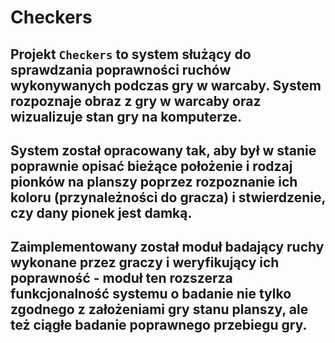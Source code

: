 # Checkers

## Projekt ```Checkers``` to system służący do sprawdzania poprawności ruchów wykonywanych podczas gry w warcaby. System rozpoznaje obraz z gry w warcaby oraz wizualizuje stan gry na komputerze. 

## System został opracowany tak, aby był w stanie poprawnie opisać bieżące położenie i rodzaj pionków na planszy poprzez rozpoznanie ich koloru (przynależności do gracza) i stwierdzenie, czy dany pionek jest damką. 

## Zaimplementowany został moduł badający ruchy wykonane przez graczy i weryfikujący ich poprawność - moduł ten rozszerza funkcjonalność systemu o badanie nie tylko zgodnego z założeniami gry stanu planszy, ale też ciągłe badanie poprawnego przebiegu gry.
